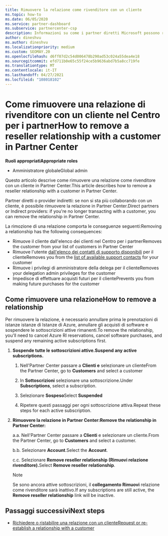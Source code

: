```yaml
---
title: Rimuovere la relazione come rivenditore con un cliente
ms.topic: how-to
ms.date: 06/05/2020
ms.service: partner-dashboard
ms.subservice: partnercenter-csp
description: Informazioni su come i partner diretti Microsoft possono rimuovere i clienti dall'elenco, rimuovere i privilegi di amministratore con delega e interrompere il supporto o l'acquisto per un cliente.
author: dineshvu
ms.author: dineshvu
ms.localizationpriority: medium
ms.custom: SEOMAY.20
ms.openlocfilehash: d6ff07d2c54d006478b290ad53c024a55dea4e18
ms.sourcegitcommit: efd711b0e65c55f24ce5b9636abd7b5a8cc719fe
ms.translationtype: MT
ms.contentlocale: it-IT
ms.lasthandoff: 04/27/2021
ms.locfileid: "108018102"
---
```

# <a name="how-to-remove-a-reseller-relationship-with-a-customer-in-partner-center"></a><span data-ttu-id="2e234-103">Come rimuovere una relazione di rivenditore con un cliente nel Centro per i partner</span><span class="sxs-lookup"><span data-stu-id="2e234-103">How to remove a reseller relationship with a customer in Partner Center</span></span>

<span data-ttu-id="2e234-104">**Ruoli appropriati**</span><span class="sxs-lookup"><span data-stu-id="2e234-104">**Appropriate roles**</span></span>

- <span data-ttu-id="2e234-105">Amministratore globale</span><span class="sxs-lookup"><span data-stu-id="2e234-105">Global admin</span></span>

<span data-ttu-id="2e234-106">Questo articolo descrive come rimuovere una relazione come rivenditore con un cliente in Partner Center.</span><span class="sxs-lookup"><span data-stu-id="2e234-106">This article describes how to remove a reseller relationship with a customer in Partner Center.</span></span>

<span data-ttu-id="2e234-107">Partner diretti o provider indiretti: se non si sta più collaborando con un cliente, è possibile rimuovere la relazione in Partner Center.</span><span class="sxs-lookup"><span data-stu-id="2e234-107">Direct partners or Indirect providers: if you're no longer transacting with a customer, you can remove the relationship in Partner Center.</span></span>

<span data-ttu-id="2e234-108">La rimozione di una relazione comporta le conseguenze seguenti:</span><span class="sxs-lookup"><span data-stu-id="2e234-108">Removing a relationship has the following consequences:</span></span>

- <span data-ttu-id="2e234-109">Rimuove il cliente dall'elenco dei clienti nel Centro per i partner</span><span class="sxs-lookup"><span data-stu-id="2e234-109">Removes the customer from your list of customers in Partner Center</span></span>
- <span data-ttu-id="2e234-110">Rimuove l'utente [dall'elenco dei contatti di supporto disponibili](assign-support-contacts.md) per il cliente</span><span class="sxs-lookup"><span data-stu-id="2e234-110">Removes you from the [list of available support contacts](assign-support-contacts.md) for your customer</span></span>
- <span data-ttu-id="2e234-111">Rimuove i privilegi di amministratore della delega per il cliente</span><span class="sxs-lookup"><span data-stu-id="2e234-111">Removes your delegation admin privileges for the customer</span></span>
- <span data-ttu-id="2e234-112">Impedisce di effettuare acquisti futuri per il cliente</span><span class="sxs-lookup"><span data-stu-id="2e234-112">Prevents you from making future purchases for the customer</span></span>

## <a name="how-to-remove-a-relationship"></a><span data-ttu-id="2e234-113">Come rimuovere una relazione</span><span class="sxs-lookup"><span data-stu-id="2e234-113">How to remove a relationship</span></span>

<span data-ttu-id="2e234-114">Per rimuovere la relazione, è necessario annullare prima le prenotazioni di istanze istanze di Istanze di Azure, annullare gli acquisti di software e sospendere le sottoscrizioni attive rimanenti.</span><span class="sxs-lookup"><span data-stu-id="2e234-114">To remove the relationship, you'll need to cancel Azure RI reservations, cancel software purchases, and suspend any remaining active subscriptions first.</span></span>

1. <span data-ttu-id="2e234-115">**Sospende tutte le sottoscrizioni attive.**</span><span class="sxs-lookup"><span data-stu-id="2e234-115">**Suspend any active subscriptions.**</span></span>

   1. <span data-ttu-id="2e234-116">Nell'Partner Center passare a **Clienti e** selezionare un cliente</span><span class="sxs-lookup"><span data-stu-id="2e234-116">From the Partner Center, go to **Customers** and select a customer</span></span>

   2. <span data-ttu-id="2e234-117">In **Sottoscrizioni** selezionare una sottoscrizione.</span><span class="sxs-lookup"><span data-stu-id="2e234-117">Under **Subscriptions**, select a subscription.</span></span>

   3. <span data-ttu-id="2e234-118">Selezionare **Sospeso**</span><span class="sxs-lookup"><span data-stu-id="2e234-118">Select **Suspended**</span></span>

   4. <span data-ttu-id="2e234-119">Ripetere questi passaggi per ogni sottoscrizione attiva.</span><span class="sxs-lookup"><span data-stu-id="2e234-119">Repeat these steps for each active subscription.</span></span>

2. <span data-ttu-id="2e234-120">**Rimuovere la relazione in Partner Center:**</span><span class="sxs-lookup"><span data-stu-id="2e234-120">**Remove the relationship in Partner Center:**</span></span>

   <span data-ttu-id="2e234-121">a.</span><span class="sxs-lookup"><span data-stu-id="2e234-121">a.</span></span> <span data-ttu-id="2e234-122">Nell'Partner Center passare a **Clienti** e selezionare un cliente.</span><span class="sxs-lookup"><span data-stu-id="2e234-122">From the Partner Center, go to **Customers** and select a customer.</span></span>

   <span data-ttu-id="2e234-123">b.</span><span class="sxs-lookup"><span data-stu-id="2e234-123">b.</span></span> <span data-ttu-id="2e234-124">Selezionare **Account**.</span><span class="sxs-lookup"><span data-stu-id="2e234-124">Select the **Account**.</span></span>

   <span data-ttu-id="2e234-125">c.</span><span class="sxs-lookup"><span data-stu-id="2e234-125">c.</span></span> <span data-ttu-id="2e234-126">Selezionare **Remove reseller relationship (Rimuovi relazione rivenditore).**</span><span class="sxs-lookup"><span data-stu-id="2e234-126">Select **Remove reseller relationship**.</span></span>

   > [!NOTE]
   > <span data-ttu-id="2e234-127">Se sono ancora attive sottoscrizioni, il **collegamento Rimuovi** relazione come rivenditore sarà inattivo.</span><span class="sxs-lookup"><span data-stu-id="2e234-127">If any subscriptions are still active, the **Remove reseller relationship** link will be inactive.</span></span>

## <a name="next-steps"></a><span data-ttu-id="2e234-128">Passaggi successivi</span><span class="sxs-lookup"><span data-stu-id="2e234-128">Next steps</span></span>

- [<span data-ttu-id="2e234-129">Richiedere o ristabilire una relazione con un cliente</span><span class="sxs-lookup"><span data-stu-id="2e234-129">Request or re-establish a relationship with a customer</span></span>](request-a-relationship-with-a-customer.md)
